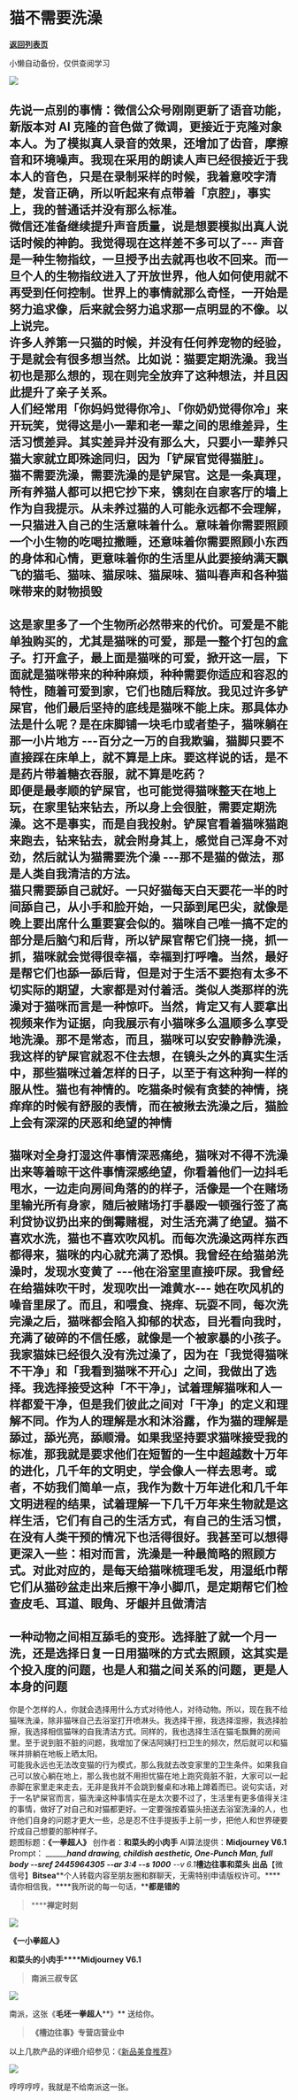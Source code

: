# 猫不需要洗澡

[**返回列表页**](/gzh/槽边往事)

小懒自动备份，仅供查阅学习

![](https://mmbiz.qpic.cn/mmbiz_jpg/Ia6gU9JNtkquVSpkLqoqRNjIiaHY65zWBkhsOJLG3YXDsXFmaGKgFUp661jC4oSHqyRTf16OrJmGjW079nuBy3w/640?wx_fmt=jpeg&from;=appmsg)

先说一点别的事情：微信公众号刚刚更新了语音功能，新版本对 AI
克隆的音色做了微调，更接近于克隆对象本人。为了模拟真人录音的效果，还增加了齿音，摩擦音和环境噪声。我现在采用的朗读人声已经很接近于我本人的音色，只是在录制采样的时候，我着意咬字清楚，发音正确，所以听起来有点带着「京腔」，事实上，我的普通话并没有那么标准。  
微信还准备继续提升声音质量，说是想要模拟出真人说话时候的神韵。我觉得现在这样差不多可以了---
声音是一种生物指纹，一旦授予出去就再也收不回来。而一旦个人的生物指纹进入了开放世界，他人如何使用就不再受到任何控制。世界上的事情就那么奇怪，一开始是努力追求像，后来就会努力追求那一点明显的不像。以上说完。  
许多人养第一只猫的时候，并没有任何养宠物的经验，于是就会有很多想当然。比如说：猫要定期洗澡。我当初也是那么想的，现在则完全放弃了这种想法，并且因此提升了亲子关系。  
人们经常用「你妈妈觉得你冷」、「你奶奶觉得你冷」来开玩笑，觉得这是小一辈和老一辈之间的思维差异，生活习惯差异。其实差异并没有那么大，只要小一辈养只猫大家就立即殊途同归，因为「铲屎官觉得猫脏」。  
猫不需要洗澡，需要洗澡的是铲屎官。这是一条真理，所有养猫人都可以把它抄下来，镌刻在自家客厅的墙上作为自我提示。从未养过猫的人可能永远都不会理解，一只猫进入自己的生活意味着什么。意味着你需要照顾一个小生物的吃喝拉撒睡，还意味着你需要照顾小东西的身体和心情，更意味着你的生活里从此要接纳满天飘飞的猫毛、猫味、猫尿味、猫屎味、猫叫春声和各种猫咪带来的财物损毁
---
这是家里多了一个生物所必然带来的代价。可爱是不能单独购买的，尤其是猫咪的可爱，那是一整个打包的盒子。打开盒子，最上面是猫咪的可爱，掀开这一层，下面就是猫咪带来的种种麻烦，种种需要你适应和容忍的特性，随着可爱到家，它们也随后释放。我见过许多铲屎官，他们最后坚持的底线是猫咪不能上床。那具体办法是什么呢？是在床脚铺一块毛巾或者垫子，猫咪躺在那一小片地方
---百分之一万的自我欺骗，猫脚只要不直接踩在床单上，就不算是上床。要这样说的话，是不是药片带着糖衣吞服，就不算是吃药？  
即便是最孝顺的铲屎官，也可能觉得猫咪整天在地上玩，在家里钻来钻去，所以身上会很脏，需要定期洗澡。这不是事实，而是自我投射。铲屎官看着猫咪猫跑来跑去，钻来钻去，就会附身其上，感觉自己浑身不对劲，然后就认为猫需要洗个澡
---那不是猫的做法，那是人类自我清洁的方法。  
猫只需要舔自己就好。一只好猫每天白天要花一半的时间舔自己，从小手和脸开始，一只舔到尾巴尖，就像是晚上要出席什么重要宴会似的。猫咪自己唯一搞不定的部分是后脑勺和后背，所以铲屎官帮它们挠一挠，抓一抓，猫咪就会觉得很幸福，幸福到打呼噜。当然，最好是帮它们也舔一舔后背，但是对于生活不要抱有太多不切实际的期望，大家都是对付着活。类似人类那样的洗澡对于猫咪而言是一种惊吓。当然，肯定又有人要拿出视频来作为证据，向我展示有小猫咪多么温顺多么享受地洗澡。那不是常态，而且，猫咪可以安安静静洗澡，我这样的铲屎官就忍不住去想，在镜头之外的真实生活中，那些猫咪过着怎样的日子，以至于有这种狗一样的服从性。猫也有神情的。吃猫条时候有贪婪的神情，挠痒痒的时候有舒服的表情，而在被揪去洗澡之后，猫脸上会有深深的厌恶和绝望的神情
---
猫咪对全身打湿这件事情深恶痛绝，猫咪对不得不洗澡出来等着晾干这件事情深感绝望，你看着他们一边抖毛甩水，一边走向房间角落的的样子，活像是一个在赌场里输光所有身家，随后被赌场打手暴殴一顿强行签了高利贷协议扔出来的倒霉赌棍，对生活充满了绝望。猫不喜欢水洗，猫也不喜欢吹风机。而每次洗澡这两样东西都得来，猫咪的内心就充满了恐惧。我曾经在给猫弟洗澡时，发现水变黄了
---他在浴室里直接吓尿。我曾经在给猫妹吹干时，发现吹出一滩黄水---
她在吹风机的噪音里尿了。而且，和喂食、挠痒、玩耍不同，每次洗完澡之后，猫咪都会陷入抑郁的状态，目光看向我时，充满了破碎的不信任感，就像是一个被家暴的小孩子。我家猫妹已经很久没有洗过澡了，因为在「我觉得猫咪不干净」和「我看到猫咪不开心」之间，我做出了选择。我选择接受这种「不干净」，试着理解猫咪和人一样都爱干净，但是我们彼此之间对「干净」的定义和理解不同。作为人的理解是水和沐浴露，作为猫的理解是舔过，舔光亮，舔顺滑。如果我坚持要求猫咪接受我的标准，那我就是要求他们在短暂的一生中超越数十万年的进化，几千年的文明史，学会像人一样去思考。或者，不妨我们简单一点，我作为数十万年进化和几千年文明进程的结果，试着理解一下几千万年来生物就是这样生活，它们有自己的生活方式，有自己的生活习惯，在没有人类干预的情况下也活得很好。我甚至可以想得更深入一些：相对而言，洗澡是一种最简略的照顾方式。对此对应的，是每天给猫咪梳理毛发，用湿纸巾帮它们从猫砂盆走出来后擦干净小脚爪，是定期帮它们检查皮毛、耳道、眼角、牙龈并且做清洁
---
一种动物之间相互舔毛的变形。选择脏了就一个月一洗，还是选择日复一日用猫咪的方式去照顾，这其实是个投入度的问题，也是人和猫之间关系的问题，更是人本身的问题
---
你是个怎样的人，你就会选择用什么方式对待他人，对待动物。所以，现在我不给猫咪洗澡，除非猫咪自己去浴室打开喷淋头。我选择干擦，我选择湿擦，我选择脸擦，我选择相信猫咪的自我清洁方式。同样的，我也选择生活在猫毛飘舞的房间里。至于说到脏不脏的问题，我增加了保洁阿姨打扫卫生的频次，然后就可以和猫咪并排躺在地板上晒太阳。  
可能我永远也无法改变猫的行为模式，那么我就去改变家里的卫生条件。如果我自己可以放心躺在地上，那么我也就不用担忧猫在地上跑究竟脏不脏，大家可以一起赤脚在家里走来走去，无非是我并不会跳到餐桌和冰箱上蹲着而已。说句实话，对于一名铲屎官而言，猫洗澡这种事情实在是太次要不过了，生活里有更多值得关注的事情，做好了对自己和对猫都更好。一定要强按着猫头扭送去浴室洗澡的人，也许他们自身的问题才更大一些，总是忍不住手提扳手上前一步，把他人和世界硬要拧成自己想要的那种样子。  
题图标题：**《一拳超人》** 创作者：**和菜头的小肉手** AI算法提供：**Midjourney V6.1** Prompt：
_____________hand drawing, childish aesthetic, One-Punch Man, full body --sref
2445964305 --ar 3:4 --s 1000______ \--v 6.1_**槽边往事****和菜头
出品******【微信号】****Bitsea******个人转载内容至朋友圈和群聊天，无需特别申请版权许可。****请你相信我，****我所说的每一句话，****都是错的**

> ******禅定时刻**

![](https://mmbiz.qpic.cn/mmbiz_jpg/Ia6gU9JNtkquVSpkLqoqRNjIiaHY65zWBwWPOtbHzjDXIXsRsjmwh3ykO2XSwpNLfbWPscVDzmhich5cVVhDZ5aA/640?wx_fmt=jpeg&from;=appmsg)

**《一小拳超人》**

**和菜头的小肉手****Midjourney V6.1**

> **南派三叔专区**

![](https://mmbiz.qpic.cn/mmbiz_jpg/Ia6gU9JNtkquVSpkLqoqRNjIiaHY65zWB0DR330yWaDyOcbYtTgcK0Mobm1eazCXWBW6AK5bVqibfaVEov5BqHuw/640?wx_fmt=jpeg&from;=appmsg)

南派，这张《**毛坯一拳超人****》** 送给你。

> **《槽边往事》专营店营业中**

以上几款产品的详细介绍参见：《[新品美食推荐](https://mp.weixin.qq.com/s?__biz=MjM5MjAzODU2MA==&mid=2652801681&idx=1&sn=14620ec952928e23d02fc38dcf3acdeb&scene=21#wechat_redirect)》

![](https://mmbiz.qpic.cn/mmbiz_jpg/Ia6gU9JNtkquVSpkLqoqRNjIiaHY65zWBsJP5IUPhN9FTV6XMKbibfJQktnDblM1ibicLWzg5EQrcvoNolWGzuQudA/640?wx_fmt=jpeg&from;=appmsg)

哼哼哼哼，我就是不给南派这一张。

